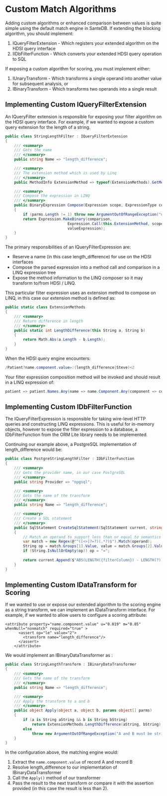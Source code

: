 # Custom Match Algorithms

Adding custom algorithms or enhanced comparison between values is quite simple using the default match engine in SanteDB. If extending the blocking algorithm, you should implement:

1. IQueryFilterExtension - Which registers your extended algorithm on the HDSI query interface
2. IIDbFilterFunction - Which converts your extended HDSI query operation to SQL

If exposing a custom algorithm for scoring, you must implement either:

1. IUnaryTransform - Which transforms a single operand into another value for subsequent analysis, or
2. IBinaryTransform - Which transforms two operands into a single result

## Implementing Custom IQueryFilterExtension

An IQueryFilter extension is responsible for exposing your filter algorithm on the HDSI query interface. For example, if we wanted to expose a custom query extension for the length of a string.

```csharp
public class StringLengthFilter : IQueryFilterExtension
{
    /// <summary>
    /// Gets the name
    /// </summary>
    public string Name => "length_difference";

    /// <summary>
    /// The extension method which is used by Linq
    /// </summary>
    public MethodInfo ExtensionMethod => typeof(ExtensionMethods).GetMethod(nameof(ExtensionMethods.LengthDifference));

    /// <summary>
    /// Compose the expression in LINQ
    /// </summary>
    public BinaryExpression Compose(Expression scope, ExpressionType comparison, Expression valueExpression, Expression[] parms)
    {
        if (parms.Length != 1) throw new ArgumentOutOfRangeException("difference requires one parameter : value=:(length_difference|other)comparator");
        return Expression.MakeBinary(comparison,
                            Expression.Call(this.ExtensionMethod, scope, parms[0]),
                            valueExpression);
    }
}
```

The primary responsibilities of an IQueryFilterExpression are:

* Reserve a name (in this case length\_difference) for use on the HDSI interfaces
* Compose the parsed expression into a method call and comparison in a LINQ expression tree
* Expose the method information to the LINQ composer so it may transform to/from HDSI / LINQ.

This particular filter expression uses an extension method to compose on LINQ, in this case our extension method is defined as:

```csharp
public static class ExtensionMethods
{
    /// <summary>
    /// Return difference in length
    /// </summary>
    public static int LengthDifference(this String a, String b)
    {
        return Math.Abs(a.Length - b.Length);
    }
}
```

When the HDSI query engine encounters:

```csharp
/Patient?name.component.value=:(length_difference|Steve)<2
```

Your filter expression composition method will be invoked and should result in a LINQ expression of:

```csharp
patient => patient.Names.Any(name => name.Component.Any(component => component.Value.LengthDifference("steve") < 2));
```

## Implementing Custom IDbFilterFunction

The IQueryFilterExpression is responsible for taking wire-level HTTP queries and constructing LINQ expressions. This is useful for in-memory objects, however to expose the filter expression to a database, a IDbFilterFunction from the ORM Lite library needs to be implemented.

Continuing our example above, a PostgreSQL implementation of length\_difference would be:

```csharp
public class PostgreStringLengthFilter : IDbFilterFunction
{
    /// <summary>
    /// Gets the provider name, in our case PostgreSQL
    /// </summary>
    public string Provider => "npgsql";

    /// <summary>
    /// Gets the name of the transform
    /// </summary>
    public string Name => "length_difference";

    /// <summary>
    /// Create a SQL statement 
    /// </summary>
    public SqlStatement CreateSqlStatement(SqlStatement current, string filterColumn, string[] parms, string operand, Type operandType)
    {
        // Match an operand to support less than or equal to semantics
        var match = new Regex(@"^([<>]?=?)(.*?)$").Match(operand);
        String op = match.Groups[1].Value, value = match.Groups[2].Value;
        if (String.IsNullOrEmpty(op)) op = "=";
         
        return current.Append($"ABS(LENGTH({filterColumn}) - LENGTH(?)) {op} ?", QueryBuilder.CreateParameterValue(parms[0], operandType), QueryBuilder.CreateParameterValue(value, typeof(Int32)));
    }
}
```

## Implementing Custom IDataTransform for Scoring

If we wanted to use or expose our extended algorithm to the scoring engine as a string transform, we can implement an IDataTransform interface. For example, if we wanted to allow users to configure a scoring attribute:

```markup
<attribute property="name.component.value" u="0.019" m="0.85" whenNull="nonmatch" required="true" >
      <assert op="le" value="2">
        <transform name="length_difference"/>
      </assert>     
    </attribute>
```

We would implement an IBinaryDataTransformer as :

```csharp
public class StringLengthTransform : IBinaryDataTransformer
{
    /// <summary>
    /// Gets the name of the transform
    /// </summary>
    public string Name => "length_difference";

    /// <summary>
    /// Apply the transform to a and b
    /// </summary>
    public object Apply(object a, object b, params object[] parms)
    {
        if (a is String aString && b is String bString)
            return ExtensionMethods.LengthDifference(aString, bString);
        else
            throw new ArgumentOutOfRangeException("A and B must be strings");
    }
}
```

In the configuration above, the matching engine would:

1. Extract the `name.component.value` of record A and record B
2. Resolve length\_difference to our implementation of IBinaryDataTransformer
3. Call the `Apply()` method of our transformer
4. Pass the result to the next transform or compare it with the assertion provided (in this case the result is less than 2).
